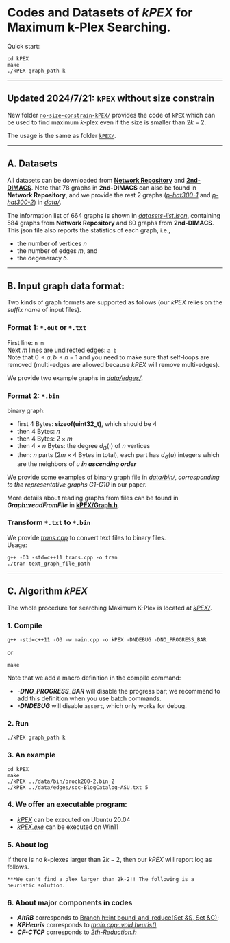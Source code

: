 # Codes and Datasets of $kPEX$ for Maximum  k-Plex Searching.

Quick start:
```shell
cd kPEX
make
./kPEX graph_path k
```

<hr>

## Updated 2024/7/21: `kPEX` without size constrain
New folder [`no-size-constrain-kPEX/`](./no-size-constrain-kPEX/) provides the code of `kPEX` which can be used to find maximum $k$-plex even if the size is smaller than $2k-2$. 

The usage is the same as folder [`kPEX/`](./kPEX/).

<hr>

## A. Datasets
All datasets can be downloaded from [**Network Repository**](https://networkrepository.com/index.php) and [**2nd-DIMACS**](http://archive.dimacs.rutgers.edu/pub/challenge/graph/). Note that 78 graphs in **2nd-DIMACS** can also be found in **Network Repository**, and we provide the rest 2 graphs ([*p-hat300-1*](./data/p-hat300-1.mtx) and [*p-hat300-2*](./data/p-hat300-2.mtx)) in [*data/*](./data/).

The information list of 664 graphs is shown in [*datasets-list.json*](./data/datasets-list.json), containing 584 graphs from **Network Repository** and 80 graphs from **2nd-DIMACS**. This json file also reports the statistics of each graph, i.e., 
- the number of vertices $n$
- the number of edges $m$, and 
- the degeneracy $\delta$.

<hr>

## B. Input graph data format:
Two kinds of graph formats are supported as follows (our *kPEX* relies on the *suffix name* of input files).

### Format 1: `*.out` or `*.txt`
First line: 
```n m```\
Next $m$ lines are undirected edges: ```a b```\
Note that  $0 \leq a,b \leq n-1$ and you need to make sure that self-loops are removed (multi-edges are allowed because $kPEX$ will remove multi-edges).

We provide  two example graphs in [*data/edges/*](./data/edges/).

### Format 2: `*.bin`
binary graph:
- first $4$ Bytes: **sizeof(uint32_t)**, which should be $4$
- then $4$ Bytes: $n$
- then $4$ Bytes: $2\times m$
- then $4\times n$ Bytes: the degree $d_G(\cdot)$ of $n$ vertices
- then: $n$ parts ($2m\times 4$ Bytes in total), each part has $d_G(u)$ integers which are the neighbors of $u$ ***in ascending order***

We provide some examples of binary graph file  in [*data/bin/*](./data/bin/), *corresponding to the representative graphs G1-G10* in our paper.

More details about reading graphs from files can be found in ***Graph::readFromFile*** in [**kPEX/Graph.h**](./kPEX/Graph.h).


### Transform `*.txt` to `*.bin`
We provide [*trans.cpp*](./data/trans-graph-from-char-to-bin/trans.cpp) to convert text files to binary files.\
Usage:
```shell
g++ -O3 -std=c++11 trans.cpp -o tran
./tran text_graph_file_path
```

<hr>

## C. Algorithm $kPEX$
The whole procedure for searching Maximum K-Plex is located at [*kPEX/*](./kPEX/). 

### 1. Compile
```shell
g++ -std=c++11 -O3 -w main.cpp -o kPEX -DNDEBUG -DNO_PROGRESS_BAR
```
or
```shell
make
```

Note that we add a macro definition in the compile command: 
- ***-DNO_PROGRESS_BAR*** will disable the progress bar; we recommend to add this definition when you use batch commands. 
- ***-DNDEBUG*** will disable  `assert`, which only works for debug.

### 2. Run
```shell
./kPEX graph_path k
```

### 3. An example
```shell
cd kPEX
make
./kPEX ../data/bin/brock200-2.bin 2
./kPEX ../data/edges/soc-BlogCatalog-ASU.txt 5
```


### 4. We offer an executable program:
- [*kPEX*](./kPEX/kPEX)  can be executed on Ubuntu 20.04
- [*kPEX.exe*](./kPEX/kPEX.exe) can be executed on Win11


### 5. About log
If there is no $k$-plexes larger than $2k-2$, then our $kPEX$ will report log as follows.
```
***We can't find a plex larger than 2k-2!! The following is a heuristic solution.
```

### 6. About major components in codes
- ***AltRB*** corresponds to [Branch.h::int bound_and_reduce(Set &S, Set &C)](./kPEX/Branch.h);
- ***KPHeuris*** corresponds to [*main.cpp::void heuris()*](./kPEX/main.cpp)
- ***CF-CTCP*** corresponds to [*2th-Reduction.h*](./kPEX/2th-Reduction.h)